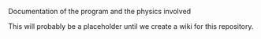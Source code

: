 Documentation of the program and the physics involved

This will probably be a placeholder until we create a wiki for this repository.
